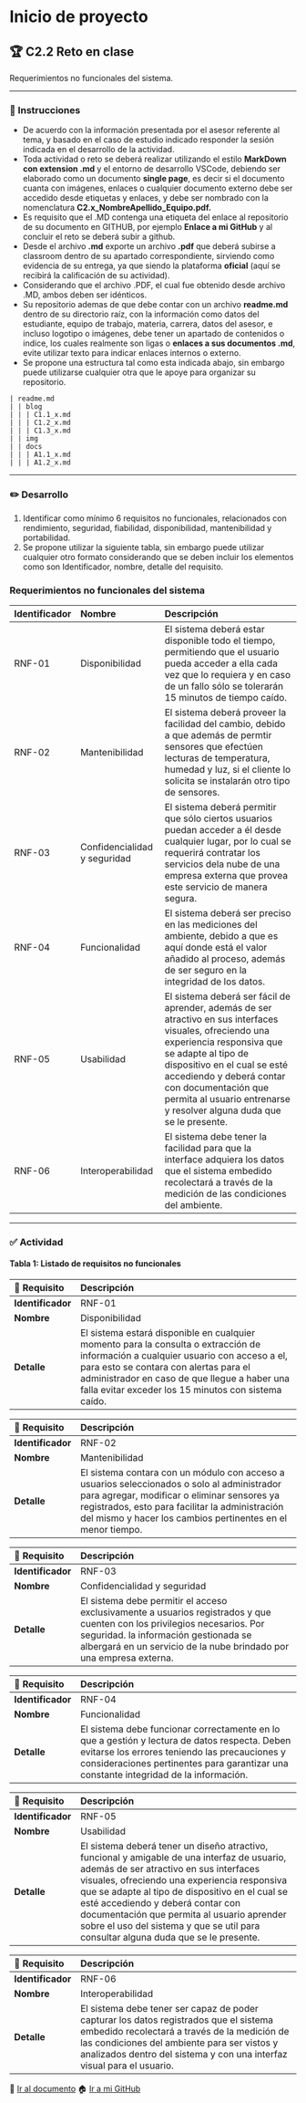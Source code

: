 # Inicio de proyecto

## :trophy: C2.2 Reto en clase

Requerimientos no funcionales del sistema.

___

### :blue_book: Instrucciones

- De acuerdo con la información presentada por el asesor referente al tema, y basado en el caso de estudio indicado responder la sesión indicada en el desarrollo de la actividad.
- Toda actividad o reto se deberá realizar utilizando el estilo **MarkDown con extension .md** y el entorno de desarrollo VSCode, debiendo ser elaborado como un documento **single page**, es decir si el documento cuanta con imágenes, enlaces o cualquier documento externo debe ser accedido desde etiquetas y enlaces, y debe ser nombrado con la nomenclatura **C2.x_NombreApellido_Equipo.pdf.**
- Es requisito que el .MD contenga una etiqueta del enlace al repositorio de su documento en GITHUB, por ejemplo **Enlace a mi GitHub** y al concluir el reto se deberá subir a github.
- Desde el archivo **.md** exporte un archivo **.pdf** que deberá subirse a classroom dentro de su apartado correspondiente, sirviendo como evidencia de su entrega, ya que siendo la plataforma **oficial** (aquí se recibirá la calificación de su actividad).
- Considerando que el archivo .PDF, el cual fue obtenido desde archivo .MD, ambos deben ser idénticos.
- Su repositorio ademas de que debe contar con un archivo **readme.md** dentro de su directorio raíz, con la información como datos del estudiante, equipo de trabajo, materia, carrera, datos del asesor, e incluso logotipo o imágenes, debe tener un apartado de contenidos o indice, los cuales realmente son ligas o **enlaces a sus documentos .md**, evite utilizar texto para indicar enlaces internos o externo.
- Se propone una estructura tal como esta indicada abajo, sin embargo puede utilizarse cualquier otra que le apoye para organizar su repositorio.

``` 
| readme.md
| | blog
| | | C1.1_x.md
| | | C1.2_x.md
| | | C1.3_x.md
| | img
| | docs
| | | A1.1_x.md
| | | A1.2_x.md
```

___

### :pencil2: Desarrollo

1. Identificar como mínimo 6 requisitos no funcionales, relacionados con rendimiento, seguridad, fiabilidad, disponibilidad, mantenibilidad y portabilidad.
2. Se propone utilizar la siguiente tabla, sin embargo puede utilizar cualquier otro formato considerando que se deben incluir los elementos como son Identificador, nombre, detalle del requisito.

### Requerimientos no funcionales del sistema
   
Identificador | Nombre | Descripción
:--|:--|:--
RNF-01|Disponibilidad| El sistema deberá estar disponible todo el tiempo, permitiendo que el usuario pueda acceder a ella cada vez que lo requiera y en caso de un fallo sólo se tolerarán 15 minutos de tiempo caído.
RNF-02|Mantenibilidad|El sistema deberá proveer la facilidad del cambio, debido a que además de permtir sensores que efectúen lecturas de temperatura, humedad y luz, si el cliente lo solicita se instalarán otro tipo de sensores.
RNF-03|Confidencialidad y seguridad|El sistema deberá permitir que sólo ciertos usuarios puedan acceder a él desde cualquier lugar, por lo cual se requerirá contratar los servicios dela nube de una empresa externa que provea este servicio de manera segura. 
RNF-04|Funcionalidad|El sistema deberá ser preciso en las mediciones del ambiente, debido a que es aquí donde está el valor añadido al proceso, además de ser seguro en la integridad de los datos. 
RNF-05|Usabilidad|El sistema deberá ser fácil de aprender, además de ser atractivo en sus interfaces visuales, ofreciendo una experiencia responsiva que se adapte al tipo de dispositivo en el cual se esté accediendo y deberá contar con documentación que permita al usuario entrenarse y resolver alguna duda que se le presente.
RNF-06|Interoperabilidad|El sistema debe tener la facilidad para que la interface adquiera los datos que el sistema embedido recolectará a través de la medición de las condiciones del ambiente.
___

### :white_check_mark: Actividad

#### Tabla 1: Listado de requisitos no funcionales


|:pencil: Requisito  | Descripción |
|:---|:---|
| **Identificador** |RNF-01|
| **Nombre** |Disponibilidad|
| **Detalle** |El sistema estará disponible en cualquier momento para la consulta o extracción de información a cualquier usuario con acceso a el, para esto se contara con alertas para el administrador en caso de que llegue a haber una falla evitar exceder los 15 minutos con sistema caído. |

|:pencil: Requisito  | Descripción |
|:---|:---|
| **Identificador** |RNF-02|
| **Nombre** |Mantenibilidad|
| **Detalle** | El sistema contara con un módulo con acceso a usuarios seleccionados o solo al administrador para agregar, modificar o eliminar sensores ya registrados, esto para facilitar la administración del mismo y hacer los cambios pertinentes en el menor tiempo.|

|:pencil: Requisito  | Descripción |
|:---|:---|
| **Identificador** |RNF-03|
| **Nombre** |Confidencialidad y seguridad|
| **Detalle** | El sistema debe permitir el acceso exclusivamente a usuarios registrados y que cuenten con los privilegios necesarios. Por seguridad. la información gestionada se albergará en un servicio de la nube brindado por una empresa externa.|

|:pencil: Requisito  | Descripción |
|:---|:---|
| **Identificador** |RNF-04|
| **Nombre** |Funcionalidad|
| **Detalle** |El sistema debe funcionar correctamente en lo que a gestión y lectura de datos respecta. Deben evitarse los errores teniendo las precauciones y consideraciones pertinentes para garantizar una constante integridad de la información.|

|:pencil: Requisito  | Descripción |
|:---|:---|
| **Identificador** |RNF-05|
| **Nombre** |Usabilidad|
| **Detalle** | El sistema deberá tener un diseño atractivo, funcional y amigable de una interfaz de usuario, además de ser atractivo en sus interfaces visuales, ofreciendo una experiencia responsiva que se adapte al tipo de dispositivo en el cual se esté accediendo y deberá contar con documentación que permita al usuario aprender sobre el uso del sistema y que se util para consultar alguna duda que se le presente.|

|:pencil: Requisito  | Descripción |
|:---|:---|
| **Identificador** |RNF-06|
| **Nombre** |Interoperabilidad|
| **Detalle** | El sistema debe tener ser capaz de poder capturar los datos registrados que el sistema embedido recolectará a través de la medición de las condiciones del ambiente para ser vistos y analizados dentro del sistema y con una interfaz visual para el usuario.|


:link: [Ir al documento](https://github.com/OrigenData/ITN-ADF-1702IF8A/blob/master/blog/C2.2_EspecificacionRequerimientosNoFuncionales.md) :house: [Ir a mi GitHub](https://github.com/OrigenData/ITN-ADF-1702IF8A/)